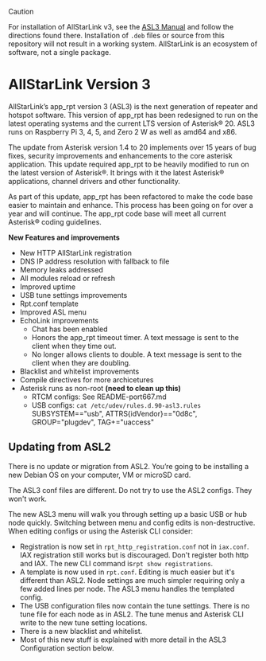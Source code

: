 > [!CAUTION]
> For installation of AllStarLink v3, see the [ASL3 Manual](https://allstarlink.github.io) and follow
> the directions found there. Installation of `.deb` files or source from this repository will not
> result in a working system. AllStarLink is an ecosystem of software, not a single package.

# AllStarLink Version 3

AllStarLink’s app\_rpt version 3 (ASL3) is the next generation of repeater and hotspot software.  This version of app\_rpt has been redesigned to run on the latest operating systems and the current LTS version of Asterisk® 20. ASL3 runs on Raspberry Pi 3, 4, 5, and Zero 2 W as well as amd64 and x86.

The update from Asterisk version 1.4 to 20 implements over 15 years of bug fixes, security improvements and enhancements to the core asterisk application.  This update required app\_rpt to be heavily modified to run on the latest version of Asterisk®.  It brings with it the latest Asterisk® applications, channel drivers and other functionality.

As part of this update, app\_rpt has been refactored to make the code base easier to maintain and enhance.  This process has been going on for over a year and will continue.  The app\_rpt code base will meet all current Asterisk® coding guidelines.


**New Features and improvements**
- New HTTP AllStarLink registration
- DNS IP address resolution with fallback to file
- Memory leaks addressed
- All modules reload or refresh
- Improved uptime
- USB tune settings improvements
- Rpt.conf template
- Improved ASL menu
- EchoLink improvements
   - Chat has been enabled
   - Honors the app\_rpt timeout timer.  A text message is sent to the client when they time out.
   - No longer allows clients to double.  A text message is sent to the client when they are doubling.
- Blacklist and whitelist improvements
- Compile directives for more archicetures
- Asterisk runs as non-root **(need to clean up this)**
   - RTCM configs: See README-port667.md
   - USB configs: `cat /etc/udev/rules.d.90-asl3.rules` 
SUBSYSTEM=="usb", ATTRS{idVendor}=="0d8c", GROUP="plugdev", TAG+="uaccess"

## Updating from ASL2
There is no update or migration from ASL2. You’re going to be installing a new Debian OS on your computer, VM or microSD card.

The ASL3 conf files are different. Do not try to use the ASL2 configs. They won't work.

The new ASL3 menu will walk you through setting up a basic USB or hub node quickly. Switching between menu and config edits is non-destructive.  When editing configs or using the Asterisk CLI consider:
- Registration is now set in `rpt_http_registration.conf` not in `iax.conf`. IAX registration still works but is discouraged. Don't register both http and IAX. The new CLI command is`rpt show registrations`.
- A template is now used in `rpt.conf`. Editing is much easier but it's different than ASL2. Node settings are much simpler requiring only a few added lines per node. The ASL3 menu handles the templated config.
- The USB configuration files now contain the tune settings. There is no tune file for each node as in ASL2. The tune menus and Asterisk CLI write to the new tune setting locations.
- There is a new blacklist and whitelist.
- Most of this new stuff is explained with more detail in the ASL3 Configuration section below.

